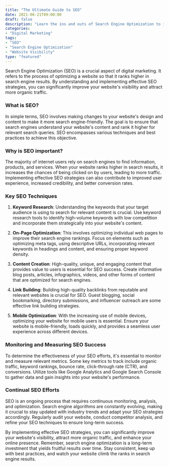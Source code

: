 ```yaml
--- 
title: "The Ultimate Guide to SEO" 
date: 2021-06-21T09:00:00 
draft: false 
description: "Learn the ins and outs of Search Engine Optimization to improve your website's visibility in search results." 
categories: 
- "Digital Marketing" 
tags: 
- "SEO" 
- "Search Engine Optimization" 
- "Website Visibility" 
type: "featured" 
--- 
```


Search Engine Optimization (SEO) is a crucial aspect of digital marketing. It refers to the process of optimizing a website so that it ranks higher in search engine results. By understanding and implementing effective SEO strategies, you can significantly improve your website's visibility and attract more organic traffic.

### What is SEO?

In simple terms, SEO involves making changes to your website's design and content to make it more search engine-friendly. The goal is to ensure that search engines understand your website's content and rank it higher for relevant search queries. SEO encompasses various techniques and best practices to achieve this objective.

### Why is SEO important?

The majority of internet users rely on search engines to find information, products, and services. When your website ranks higher in search results, it increases the chances of being clicked on by users, leading to more traffic. Implementing effective SEO strategies can also contribute to improved user experience, increased credibility, and better conversion rates.

### Key SEO Techniques

1. **Keyword Research**: Understanding the keywords that your target audience is using to search for relevant content is crucial. Use keyword research tools to identify high-volume keywords with low competition and incorporate them strategically into your website's content.

2. **On-Page Optimization**: This involves optimizing individual web pages to improve their search engine rankings. Focus on elements such as optimizing meta tags, using descriptive URLs, incorporating relevant keywords in headings and content, and ensuring proper keyword density.

3. **Content Creation**: High-quality, unique, and engaging content that provides value to users is essential for SEO success. Create informative blog posts, articles, infographics, videos, and other forms of content that are optimized for search engines.

4. **Link Building**: Building high-quality backlinks from reputable and relevant websites is crucial for SEO. Guest blogging, social bookmarking, directory submissions, and influencer outreach are some effective link building strategies.

5. **Mobile Optimization**: With the increasing use of mobile devices, optimizing your website for mobile users is essential. Ensure your website is mobile-friendly, loads quickly, and provides a seamless user experience across different devices.

### Monitoring and Measuring SEO Success

To determine the effectiveness of your SEO efforts, it's essential to monitor and measure relevant metrics. Some key metrics to track include organic traffic, keyword rankings, bounce rate, click-through rate (CTR), and conversions. Utilize tools like Google Analytics and Google Search Console to gather data and gain insights into your website's performance.

### Continual SEO Efforts

SEO is an ongoing process that requires continuous monitoring, analysis, and optimization. Search engine algorithms are constantly evolving, making it crucial to stay updated with industry trends and adapt your SEO strategies accordingly. Regularly audit your website, conduct competitor analysis, and refine your SEO techniques to ensure long-term success.

By implementing effective SEO strategies, you can significantly improve your website's visibility, attract more organic traffic, and enhance your online presence. Remember, search engine optimization is a long-term investment that yields fruitful results over time. Stay consistent, keep up with best practices, and watch your website climb the ranks in search engine results.
